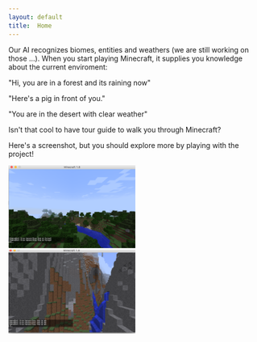 ```yaml
---
layout: default
title:  Home
---
```


Our AI recognizes biomes, entities and weathers (we are still working on those ...). When you start playing Minecraft, it supplies you knowledge about the current enviroment:

"Hi, you are in a forest and its raining now"

"Here's a pig in front of you."

"You are in the desert with clear weather"

Isn't that cool to have tour guide to walk you through Minecraft?

Here's a screenshot, but you should explore more by playing with the project!

<img src="demo.png" width="50%">

<img src="demo2.png" width="50%">




